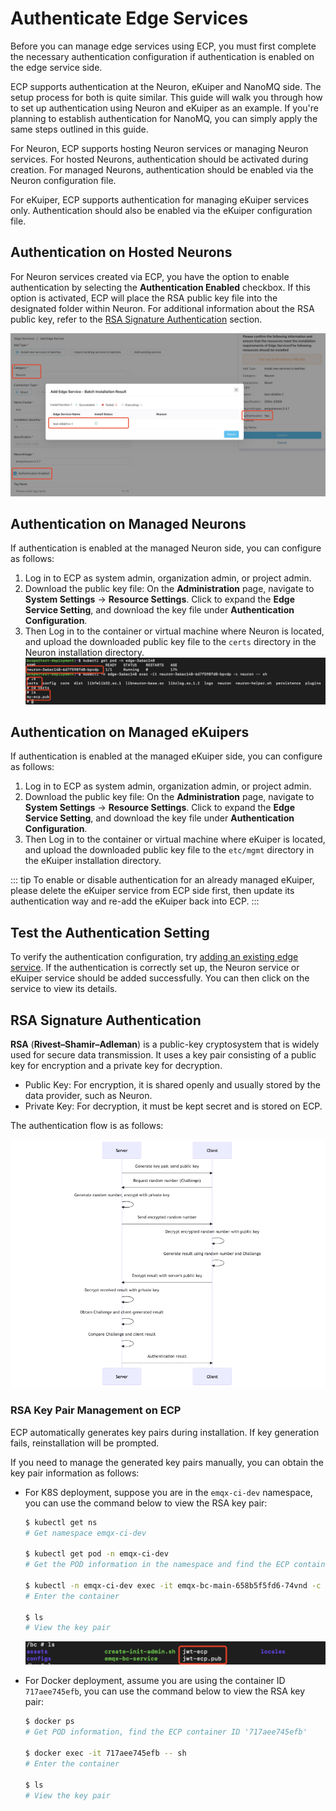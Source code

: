 # Authenticate Edge Services

Before you can manage edge services using ECP, you must first complete the necessary authentication configuration if authentication is enabled on the edge service side. 

ECP supports authentication at the Neuron, eKuiper and NanoMQ side. The setup process for both is quite similar. This guide will walk you through how to set up authentication using Neuron and eKuiper as an example. If you're planning to establish authentication for NanoMQ, you can simply apply the same steps outlined in this guide.

For Neuron, ECP supports hosting Neuron services or managing Neuron services. For hosted Neurons, authentication should be activated during creation. For managed Neurons, authentication should be enabled via the Neuron configuration file.

For eKuiper, ECP supports authentication for managing eKuiper services only. Authentication should also be enabled via the eKuiper configuration file.

## Authentication on Hosted Neurons

For Neuron services created via ECP, you have the option to enable authentication by selecting the **Authentication Enabled** checkbox. If this option is activated, ECP will place the RSA public key file into the designated folder within Neuron. For additional information about the RSA public key, refer to the [RSA Signature Authentication](#rsa-signature-authentication) section.

![](./_assets/neuron_auth.png)

## Authentication on Managed Neurons

If authentication is enabled at the managed Neuron side, you can configure as follows: 

  1. Log in to ECP as system admin, organization admin, or project admin. 
  2. Download the public key file: On the **Administration** page, navigate to **System Settings** -> **Resource Settings**. Click to expand the **Edge Service Setting**, and download the key file under **Authentication Configuration**. 
 2. Then Log in to the container or virtual machine where Neuron is located, and upload the downloaded public key file to the `certs` directory in the Neuron installation directory. ![](./_assets/neuron_rsa_path.png)  

 <!--::: tip-->
 <!--关于 Neuron 认证的详情说明请参考 Neuron 帮助文档，[生成公私钥](https://neugates.io/docs/zh/latest/http-api/jwt.html#%E7%94%9F%E6%88%90%E5%85%AC%E7%A7%81%E9%92%A5) 感觉不需要这块信息-->

## Authentication on Managed eKuipers

If authentication is enabled at the managed eKuiper side, you can configure as follows: 

1. Log in to ECP as system admin, organization admin, or project admin. 
2. Download the public key file: On the **Administration** page, navigate to **System Settings** -> **Resource Settings**. Click to expand the **Edge Service Setting**, and download the key file under **Authentication Configuration**. 
3. Then Log in to the container or virtual machine where eKuiper is located, and upload the downloaded public key file to the `etc/mgmt` directory in the eKuiper installation directory. 

::: tip
To enable or disable authentication for an already managed eKuiper, please delete the eKuiper service from ECP side first, then update its authentication way and re-add the eKuiper back into ECP.
:::

## Test the Authentication Setting

To verify the authentication configuration, try [adding an existing edge service](./batch_import.md#add-an-existing-edge-service). If the authentication is correctly set up, the Neuron service or eKuiper service should be added successfully. You can then click on the service to view its details.


## RSA Signature Authentication

**RSA** (**Rivest–Shamir–Adleman**) is a public-key cryptosystem that is widely used for secure data transmission. It uses a key pair consisting of a public key for encryption and a private key for decryption. 

- Public Key: For encryption, it is shared openly and usually stored by the data provider, such as Neuron.
- Private Key: For decryption, it must be kept secret and is stored on ECP.

The authentication flow is as follows:

<img src="./_assets/authentication-flow.png" alt="Authentication-flow" style="zoom: 80%;" />

### RSA Key Pair Management on ECP

ECP automatically generates key pairs during installation. If key generation fails, reinstallation will be prompted.

If you need to manage the generated key pairs manually, you can obtain the key pair information as follows:

- For K8S deployment, suppose you are in the `emqx-ci-dev` namespace, you can use the command below to view the RSA key pair:

  ```bash
  $ kubectl get ns 
  # Get namespace emqx-ci-dev
  
  $ kubectl get pod -n emqx-ci-dev 
  # Get the POD information in the namespace and find the ECP container name
  
  $ kubectl -n emqx-ci-dev exec -it emqx-bc-main-658b5f5fd6-74vnd -c emqx-bc-main -- sh 
  # Enter the container
  
  $ ls 
  # View the key pair
  ```

  ![RSA](./_assets/RSA.png)

- For Docker deployment, assume you are using the container ID `717aee745efb`, you can use the command below to view the RSA key pair:

  ```bash
  $ docker ps 
  # Get POD information, find the ECP container ID '717aee745efb'
  
  $ docker exec -it 717aee745efb -- sh 
  # Enter the container
  
  $ ls 
  # View the key pair
  ```
